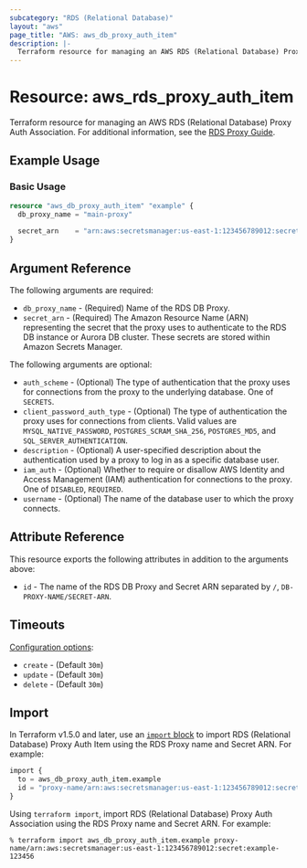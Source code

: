 ```yaml
---
subcategory: "RDS (Relational Database)"
layout: "aws"
page_title: "AWS: aws_db_proxy_auth_item"
description: |-
  Terraform resource for managing an AWS RDS (Relational Database) Proxy Auth Association.
---
```


# Resource: aws_rds_proxy_auth_item

Terraform resource for managing an AWS RDS (Relational Database) Proxy Auth Association. For additional information, see the [RDS Proxy Guide](https://docs.aws.amazon.com/AmazonRDS/latest/UserGuide/rds-proxy.html).

## Example Usage

### Basic Usage

```terraform
resource "aws_db_proxy_auth_item" "example" {
  db_proxy_name = "main-proxy"
  
  secret_arn    = "arn:aws:secretsmanager:us-east-1:123456789012:secret:example-123456"
}
```

## Argument Reference

The following arguments are required:

* `db_proxy_name` - (Required) Name of the RDS DB Proxy.
* `secret_arn` - (Required) The Amazon Resource Name (ARN) representing the secret that the proxy uses to authenticate to the RDS DB instance or Aurora DB cluster. These secrets are stored within Amazon Secrets Manager.

The following arguments are optional:

* `auth_scheme` - (Optional) The type of authentication that the proxy uses for connections from the proxy to the underlying database. One of `SECRETS`.
* `client_password_auth_type` - (Optional) The type of authentication the proxy uses for connections from clients. Valid values are `MYSQL_NATIVE_PASSWORD`, `POSTGRES_SCRAM_SHA_256`, `POSTGRES_MD5`, and `SQL_SERVER_AUTHENTICATION`.
* `description` - (Optional) A user-specified description about the authentication used by a proxy to log in as a specific database user.
* `iam_auth` - (Optional) Whether to require or disallow AWS Identity and Access Management (IAM) authentication for connections to the proxy. One of `DISABLED`, `REQUIRED`.
* `username` - (Optional) The name of the database user to which the proxy connects.

## Attribute Reference

This resource exports the following attributes in addition to the arguments above:

* `id` - The name of the RDS DB Proxy and Secret ARN separated by `/`, `DB-PROXY-NAME/SECRET-ARN`.

## Timeouts

[Configuration options](https://developer.hashicorp.com/terraform/language/resources/syntax#operation-timeouts):

* `create` - (Default `30m`)
* `update` - (Default `30m`)
* `delete` - (Default `30m`)

## Import

In Terraform v1.5.0 and later, use an [`import` block](https://developer.hashicorp.com/terraform/language/import) to import RDS (Relational Database) Proxy Auth Item using the RDS Proxy name and Secret ARN. For example:

```terraform
import {
  to = aws_db_proxy_auth_item.example
  id = "proxy-name/arn:aws:secretsmanager:us-east-1:123456789012:secret:example-123456"
}
```

Using `terraform import`, import RDS (Relational Database) Proxy Auth Association using the RDS Proxy name and Secret ARN. For example:

```console
% terraform import aws_db_proxy_auth_item.example proxy-name/arn:aws:secretsmanager:us-east-1:123456789012:secret:example-123456
```
